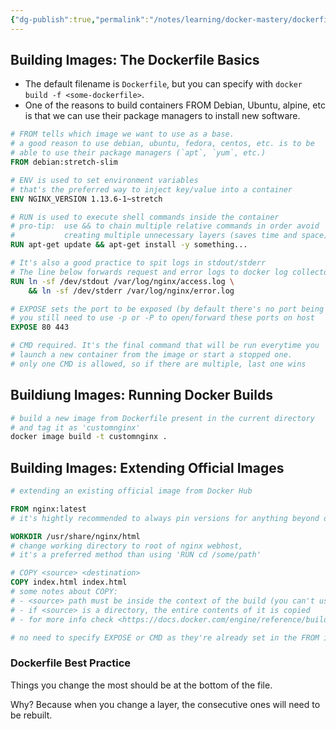 ```yaml
---
{"dg-publish":true,"permalink":"/notes/learning/docker-mastery/dockerfile-basics-building-docker-images/"}
---
```


## Building Images: The Dockerfile Basics

- The default filename is `Dockerfile`, but you can specify with `docker build -f <some-dockerfile>`.
- One of the reasons to build containers FROM Debian, Ubuntu, alpine, etc is that we can use their package managers to install new software.

```Dockerfile
# FROM tells which image we want to use as a base.
# a good reason to use debian, ubuntu, fedora, centos, etc. is to be
# able to use their package managers (`apt`, `yum`, etc.)
FROM debian:stretch-slim

# ENV is used to set environment variables
# that's the preferred way to inject key/value into a container
ENV NGINX_VERSION 1.13.6-1~stretch

# RUN is used to execute shell commands inside the container
# pro-tip:  use && to chain multiple relative commands in order avoid
#           creating multiple unnecessary layers (saves time and space)
RUN apt-get update && apt-get install -y something...

# It's also a good practice to spit logs in stdout/stderr
# The line below forwards request and error logs to docker log collector
RUN ln -sf /dev/stdout /var/log/nginx/access.log \
    && ln -sf /dev/stderr /var/log/nginx/error.log

# EXPOSE sets the port to be exposed (by default there's no port being exposed)
# you still need to use -p or -P to open/forward these ports on host
EXPOSE 80 443

# CMD required. It's the final command that will be run everytime you
# launch a new container from the image or start a stopped one.
# only one CMD is allowed, so if there are multiple, last one wins
```

## Buildiung Images: Running Docker Builds

```sh
# build a new image from Dockerfile present in the current directory
# and tag it as 'customnginx'
docker image build -t customnginx .
```

## Building Images: Extending Official Images

```Dockerfile
# extending an existing official image from Docker Hub

FROM nginx:latest
# it's hightly recommended to always pin versions for anything beyond dev/learn

WORKDIR /usr/share/nginx/html
# change working directory to root of nginx webhost,
# it's a preferred method than using 'RUN cd /some/path'

# COPY <source> <destination>
COPY index.html index.html
# some notes about COPY:
# - <source> path must be inside the context of the build (you can't use '..')
# - if <source> is a directory, the entire contents of it is copied
# - for more info check <https://docs.docker.com/engine/reference/builder/#copy>

# no need to specify EXPOSE or CMD as they're already set in the FROM image
```


### Dockerfile Best Practice

Things you change the most should be at the bottom of the file.

Why? Because when you change a layer, the consecutive ones will need to be rebuilt.